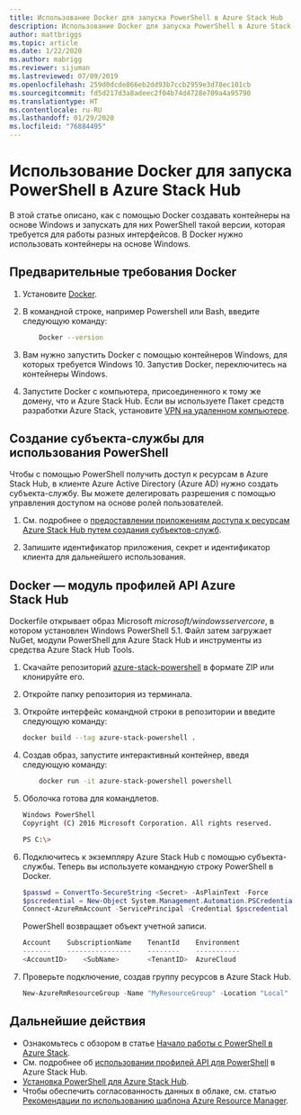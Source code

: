 ```yaml
---
title: Использование Docker для запуска PowerShell в Azure Stack Hub
description: Использование Docker для запуска PowerShell в Azure Stack Hub
author: mattbriggs
ms.topic: article
ms.date: 1/22/2020
ms.author: mabrigg
ms.reviewer: sijuman
ms.lastreviewed: 07/09/2019
ms.openlocfilehash: 259d0dcde866eb2dd93b7ccb2959e3d78ec101cb
ms.sourcegitcommit: fd5d217d3a8adeec2f04b74d4728e709a4a95790
ms.translationtype: HT
ms.contentlocale: ru-RU
ms.lasthandoff: 01/29/2020
ms.locfileid: "76884495"
---
```

# <a name="use-docker-to-run-powershell-in-azure-stack-hub"></a>Использование Docker для запуска PowerShell в Azure Stack Hub

В этой статье описано, как с помощью Docker создавать контейнеры на основе Windows и запускать для них PowerShell такой версии, которая требуется для работы разных интерфейсов. В Docker нужно использовать контейнеры на основе Windows.

## <a name="docker-prerequisites"></a>Предварительные требования Docker

1. Установите [Docker](https://docs.docker.com/install/).

1. В командной строке, например Powershell или Bash, введите следующую команду:

    ```bash
        Docker --version
    ```

1. Вам нужно запустить Docker с помощью контейнеров Windows, для которых требуется Windows 10. Запустив Docker, переключитесь на контейнеры Windows.

1. Запустите Docker с компьютера, присоединенного к тому же домену, что и Azure Stack Hub. Если вы используете Пакет средств разработки Azure Stack, установите [VPN на удаленном компьютере](azure-stack-connect-azure-stack.md#connect-to-azure-stack-hub-with-vpn).

## <a name="set-up-a-service-principal-for-using-powershell"></a>Создание субъекта-службы для использования PowerShell

Чтобы с помощью PowerShell получить доступ к ресурсам в Azure Stack Hub, в клиенте Azure Active Directory (Azure AD) нужно создать субъекта-службу. Вы можете делегировать разрешения с помощью управления доступом на основе ролей пользователей.

1. См. подробнее о [предоставлении приложениям доступа к ресурсам Azure Stack Hub путем создания субъектов-служб](azure-stack-create-service-principals.md).

2. Запишите идентификатор приложения, секрет и идентификатор клиента для дальнейшего использования.

## <a name="docker---azure-stack-hub-api-profiles-module"></a>Docker — модуль профилей API Azure Stack Hub

Dockerfile открывает образ Microsoft *microsoft/windowsservercore*, в котором установлен Windows PowerShell 5.1. Файл затем загружает NuGet, модули PowerShell для Azure Stack Hub и инструменты из средства Azure Stack Hub Tools.

1. Скачайте репозиторий [azure-stack-powershell](https://github.com/mattbriggs/azure-stack-powershell) в формате ZIP или клонируйте его.

2. Откройте папку репозитория из терминала.

3. Откройте интерфейс командной строки в репозитории и введите следующую команду:

    ```bash  
    docker build --tag azure-stack-powershell .
    ```

4. Создав образ, запустите интерактивный контейнер, введя следующую команду:

    ```bash  
        docker run -it azure-stack-powershell powershell
    ```

5. Оболочка готова для командлетов.

    ```bash
    Windows PowerShell
    Copyright (C) 2016 Microsoft Corporation. All rights reserved.

    PS C:\>
    ```

6. Подключитесь к экземпляру Azure Stack Hub с помощью субъекта-службы. Теперь вы используете командную строку PowerShell в Docker. 

    ```powershell
    $passwd = ConvertTo-SecureString <Secret> -AsPlainText -Force
    $pscredential = New-Object System.Management.Automation.PSCredential('<ApplicationID>', $passwd)
    Connect-AzureRmAccount -ServicePrincipal -Credential $pscredential -TenantId <TenantID>
    ```

   PowerShell возвращает объект учетной записи.

    ```powershell  
    Account    SubscriptionName    TenantId    Environment
    -------    ----------------    --------    -----------
    <AccountID>    <SubName>       <TenantID>  AzureCloud
    ```

7. Проверьте подключение, создав группу ресурсов в Azure Stack Hub.

    ```powershell  
    New-AzureRmResourceGroup -Name "MyResourceGroup" -Location "Local"
    ```

## <a name="next-steps"></a>Дальнейшие действия

-  Ознакомьтесь с обзором в статье [Начало работы с PowerShell в Azure Stack](azure-stack-powershell-overview.md).
- См. подробнее об [использовании профилей API для PowerShell](azure-stack-version-profiles.md) в Azure Stack Hub.
- [Установка PowerShell для Azure Stack Hub](../operator/azure-stack-powershell-install.md).
- Чтобы обеспечить согласованность данных в облаке, см. статью [Рекомендации по использованию шаблона Azure Resource Manager](azure-stack-develop-templates.md).
